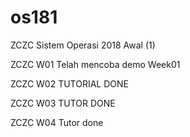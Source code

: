 # os181
ZCZC Sistem Operasi 2018 Awal (1)

ZCZC W01 Telah mencoba demo Week01

ZCZC W02 TUTORIAL DONE

ZCZC W03 TUTOR DONE

ZCZC W04 Tutor done
